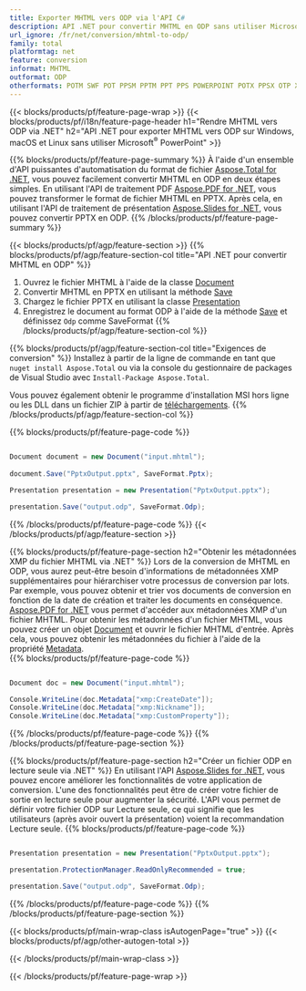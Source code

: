 ```yaml
---
title: Exporter MHTML vers ODP via l'API C#
description: API .NET pour convertir MHTML en ODP sans utiliser Microsoft Word
url_ignore: /fr/net/conversion/mhtml-to-odp/
family: total
platformtag: net
feature: conversion
informat: MHTML
outformat: ODP
otherformats: POTM SWF POT PPSM PPTM PPT PPS POWERPOINT POTX PPSX OTP XAML
---
```

{{< blocks/products/pf/feature-page-wrap >}}
{{< blocks/products/pf/i18n/feature-page-header h1="Rendre MHTML vers ODP via .NET" h2="API .NET pour exporter MHTML vers ODP sur Windows, macOS et Linux sans utiliser Microsoft<sup>&reg;</sup> PowerPoint" >}}

{{% blocks/products/pf/feature-page-summary %}}
À l'aide d'un ensemble d'API puissantes d'automatisation du format de fichier [Aspose.Total for .NET](https://products.aspose.com/total/net/), vous pouvez facilement convertir MHTML en ODP en deux étapes simples. En utilisant l'API de traitement PDF [Aspose.PDF for .NET](https://products.aspose.com/pdf/net/), vous pouvez transformer le format de fichier MHTML en PPTX. Après cela, en utilisant l'API de traitement de présentation [Aspose.Slides for .NET](https://products.aspose.com/slides/net/), vous pouvez convertir PPTX en ODP.
{{% /blocks/products/pf/feature-page-summary  %}}

{{< blocks/products/pf/agp/feature-section >}}
{{% blocks/products/pf/agp/feature-section-col title="API .NET pour convertir MHTML en ODP" %}}
1. Ouvrez le fichier MHTML à l'aide de la classe [Document](https://reference.aspose.com/pdf/net/aspose.pdf/document)
2. Convertir MHTML en PPTX en utilisant la méthode [Save](https://reference.aspose.com/pdf/net/aspose.pdf.document/save/methods/5)
3. Chargez le fichier PPTX en utilisant la classe [Presentation](https://reference.aspose.com/slides/net/aspose.slides/presentation)
4. Enregistrez le document au format ODP à l'aide de la méthode [Save](https://reference.aspose.com/slides/net/aspose.slides.presentation/save/methods/5) et définissez `Odp` comme SaveFormat
{{% /blocks/products/pf/agp/feature-section-col %}}

{{% blocks/products/pf/agp/feature-section-col title="Exigences de conversion" %}}
Installez à partir de la ligne de commande en tant que ```nuget install Aspose.Total``` ou via la console du gestionnaire de packages de Visual Studio avec ```Install-Package Aspose.Total```.

Vous pouvez également obtenir le programme d'installation MSI hors ligne ou les DLL dans un fichier ZIP à partir de [téléchargements](https://releases.aspose.com/total/net).
{{% /blocks/products/pf/agp/feature-section-col %}}

{{% blocks/products/pf/feature-page-code %}}

```cs

Document document = new Document("input.mhtml");
 
document.Save("PptxOutput.pptx", SaveFormat.Pptx); 

Presentation presentation = new Presentation("PptxOutput.pptx");

presentation.Save("output.odp", SaveFormat.Odp);   
```

{{% /blocks/products/pf/feature-page-code %}}
{{< /blocks/products/pf/agp/feature-section >}}

{{% blocks/products/pf/feature-page-section  h2="Obtenir les métadonnées XMP du fichier MHTML via .NET" %}}
Lors de la conversion de MHTML en ODP, vous aurez peut-être besoin d'informations de métadonnées XMP supplémentaires pour hiérarchiser votre processus de conversion par lots. Par exemple, vous pouvez obtenir et trier vos documents de conversion en fonction de la date de création et traiter les documents en conséquence. [Aspose.PDF for .NET](https://products.aspose.com/pdf/net/) vous permet d'accéder aux métadonnées XMP d'un fichier MHTML. Pour obtenir les métadonnées d'un fichier MHTML, vous pouvez créer un objet [Document](https://reference.aspose.com/pdf/net/aspose.pdf/document) et ouvrir le fichier MHTML d'entrée. Après cela, vous pouvez obtenir les métadonnées du fichier à l'aide de la propriété [Metadata](https://reference.aspose.com/pdf/net/aspose.pdf/document/properties/metadata).  
{{% blocks/products/pf/feature-page-code %}}

```cs

Document doc = new Document("input.mhtml");

Console.WriteLine(doc.Metadata["xmp:CreateDate"]);
Console.WriteLine(doc.Metadata["xmp:Nickname"]);
Console.WriteLine(doc.Metadata["xmp:CustomProperty"]);
```

{{% /blocks/products/pf/feature-page-code  %}}
{{% /blocks/products/pf/feature-page-section %}}

{{% blocks/products/pf/feature-page-section  h2="Créer un fichier ODP en lecture seule via .NET" %}}
En utilisant l'API [Aspose.Slides for .NET](https://products.aspose.com/slides/net/), vous pouvez encore améliorer les fonctionnalités de votre application de conversion. L'une des fonctionnalités peut être de créer votre fichier de sortie en lecture seule pour augmenter la sécurité. L'API vous permet de définir votre fichier ODP sur Lecture seule, ce qui signifie que les utilisateurs (après avoir ouvert la présentation) voient la recommandation Lecture seule. 
{{% blocks/products/pf/feature-page-code %}}

```cs

Presentation presentation = new Presentation("PptxOutput.pptx");

presentation.ProtectionManager.ReadOnlyRecommended = true;

presentation.Save("output.odp", SaveFormat.Odp);     
```

{{% /blocks/products/pf/feature-page-code  %}}
{{% /blocks/products/pf/feature-page-section %}}

{{< blocks/products/pf/main-wrap-class isAutogenPage="true" >}}
{{< blocks/products/pf/agp/other-autogen-total >}}


{{< /blocks/products/pf/main-wrap-class >}}

{{< /blocks/products/pf/feature-page-wrap >}}